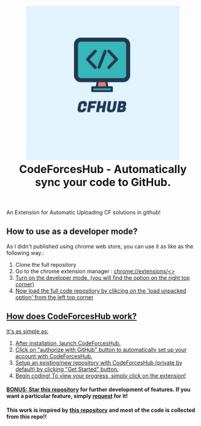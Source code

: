 <h1 align="center">
  <a href="https://standardjs.com"><img src="assets/thumbnail.png" alt="CodeForcesHub - Automatically sync your code to GitHub." width="400"></a>
  <br>
  CodeForcesHub - Automatically sync your code to GitHub.
  <br>
  <br>
</h1>

An Extension for Automatic Uploading CF solutions in github!

## How to use as a developer mode?

<p>As I didn't published using chrome web store, you can use it as like as the following way.:</p>
<ol>
  <li>Clone the full repository</li>
  <li>Go to the chrome extension manager : <a href="chrome://extensions/">chrome://extensions/<></li>
  <li>Turn on the developer mode. (you will find the option on the right top corner)</li>
  <li>Now load the full code repository by clikcing on the 'load unpacked option' from the left top corner</li>
</ol>

## How does CodeForcesHub work?     

<p>It's as simple as:</p>
<ol>
  <li>After installation, launch CodeForcesHub.</li>
  <li>Click on "authorize with GitHub" button to automatically set up your account with CodeForcesHub.</li>
  <li>Setup an existing/new repository with CodeForcesHub (private by default) by clicking "Get Started" button.</li>
  <li>Begin coding! To view your progress, simply click on the extension!</li>
</ol>



#### BONUS: Star [this repository](https://github.com/mahbubcseju/CodeForcesHub) for further development of features. If you want a particular feature, simply [request](https://github.com/mahbubcseju/CodeForcesHub/labels/feature) for it!


#### This work is inspired by [this repository](https://github.com/QasimWani/LeetHub) and most of the code is collected from this repo!! 